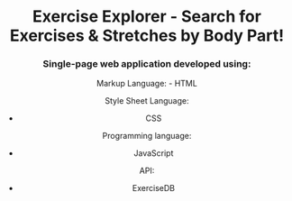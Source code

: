 <h1 align="center">Exercise Explorer - Search for Exercises & Stretches by Body Part!</h1>

<h3 align="center">Single-page web application developed using:</h3>

<div align="center">
Markup Language:
- HTML

Style Sheet Language:
- CSS

Programming language:
- JavaScript

API:
- ExerciseDB
</div>
